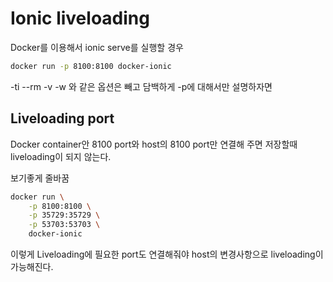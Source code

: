 # Ionic liveloading
Docker를 이용해서 ionic serve를 실행할 경우

```bash
docker run -p 8100:8100 docker-ionic
```
-ti --rm -v -w 와 같은 옵션은 빼고 담백하게 -p에 대해서만 설명하자면

## Liveloading port
Docker container안 8100 port와 host의 8100 port만 연결해 주면
저장할때 liveloading이 되지 않는다.

보기좋게 줄바꿈
```bash
docker run \
    -p 8100:8100 \
    -p 35729:35729 \
    -p 53703:53703 \
    docker-ionic
```
이렇게 Liveloading에 필요한 port도 연결해줘야 host의 변경사항으로 liveloading이 가능해진다.

